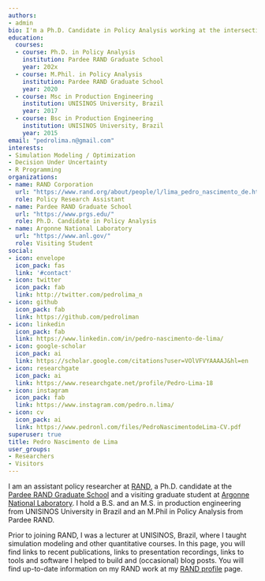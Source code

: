 ```yaml
---
authors:
- admin
bio: I'm a Ph.D. Candidate in Policy Analysis working at the intersection of Simulation Modeling (ABM, Systems Dynamics, Microsim), Policy Analysis and Decision Making Under Deep Uncertainty.
education:
  courses:
  - course: Ph.D. in Policy Analysis
    institution: Pardee RAND Graduate School
    year: 202x
  - course: M.Phil. in Policy Analysis
    institution: Pardee RAND Graduate School
    year: 2020
  - course: Msc in Production Engineering
    institution: UNISINOS University, Brazil
    year: 2017
  - course: Bsc in Production Engineering
    institution: UNISINOS University, Brazil
    year: 2015
email: "pedrolima.n@gmail.com"
interests:
- Simulation Modeling / Optimization
- Decision Under Uncertainty
- R Programming
organizations:
- name: RAND Corporation
  url: "https://www.rand.org/about/people/l/lima_pedro_nascimento_de.html"
  role: Policy Research Assistant
- name: Pardee RAND Graduate School
  url: "https://www.prgs.edu/"
  role: Ph.D. Candidate in Policy Analysis
- name: Argonne National Laboratory
  url: "https://www.anl.gov/"
  role: Visiting Student
social:
- icon: envelope
  icon_pack: fas
  link: '#contact'
- icon: twitter
  icon_pack: fab
  link: http://twitter.com/pedrolima_n
- icon: github
  icon_pack: fab
  link: https://github.com/pedroliman
- icon: linkedin
  icon_pack: fab
  link: https://www.linkedin.com/in/pedro-nascimento-de-lima/
- icon: google-scholar
  icon_pack: ai
  link: https://scholar.google.com/citations?user=VOlVFVYAAAAJ&hl=en
- icon: researchgate
  icon_pack: ai
  link: https://www.researchgate.net/profile/Pedro-Lima-18
- icon: instagram
  icon_pack: fab
  link: https://www.instagram.com/pedro.n.lima/
- icon: cv
  icon_pack: ai
  link: https://www.pedronl.com/files/PedroNascimentodeLima-CV.pdf
superuser: true
title: Pedro Nascimento de Lima
user_groups:
- Researchers
- Visitors
---
```



I am an assistant policy researcher at [RAND](https://rand.org), a Ph.D. candidate at the [Pardee RAND Graduate School](https://www.prgs.edu/) and a visiting graduate student at [Argonne National Laboratory](https://anl.gov). I hold a B.S. and an M.S. in production engineering from UNISINOS University in Brazil and an M.Phil in Policy Analysis from Pardee RAND.

Prior to joining RAND, I was a lecturer at UNISINOS, Brazil, where I taught simulation modeling and other quantitative courses. In this page, you will find links to recent publications, links to presentation recordings, links to tools and software I helped to build and (occasional) blog posts. You will find up-to-date information on my RAND work at my [RAND profile](https://www.rand.org/about/people/l/lima_pedro_nascimento_de.html) page.
